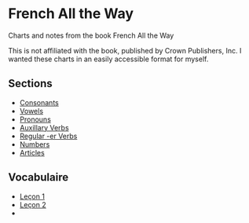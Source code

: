 # French All the Way

Charts and notes from the book French All the Way

This is not affiliated with the book, published by Crown Publishers, Inc. I wanted these
charts in an easily accessible format for myself.

## Sections

* [Consonants](./consonants.md)
* [Vowels](./vowels.md)
* [Pronouns](./pronouns.md)
* [Auxillary Verbs](./auxillary_verbs.md)
* [Regular -er Verbs](./regular_er_verbs.md)
* [Numbers](./numbers.md)
* [Articles](./articles.md)

## Vocabulaire

* [Leçon 1](./lecon_1_vocabulaire.md)
* [Leçon 2](./lecon_2_vocabulaire.md)
* 
